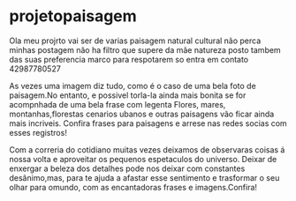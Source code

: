 # projetopaisagem

 Ola meu projrto vai ser de varias paisagem natural cultural
não perca minhas postagem não ha filtro que supere da mãe natureza
posto tambem das suas preferencia marco para respotarem so entra em contato 42987780527

As vezes uma imagem diz tudo, como é o caso de uma bela foto de paisagem.No entanto, e possivel torla-la ainda mais bonita se for acompnhada de uma bela frase com legenta 
Flores, mares, montanhas,florestas cenarios ubanos e outras paisagens vão ficar ainda mais incriveis. Confira frases para paisagens e arrese nas redes socias com esses registros!

Com a correria do cotidiano muitas vezes deixamos de observaras coisas á nossa volta e aproveitar os pequenos espetaculos do universo. Deixar de enxergar a beleza dos detalhes pode nos deixar com constantes desânimo,mas, para te ajuda a afastar esse sentimento e trasformar o seu olhar para omundo, com as encantadoras frases e imagens.Confira!









